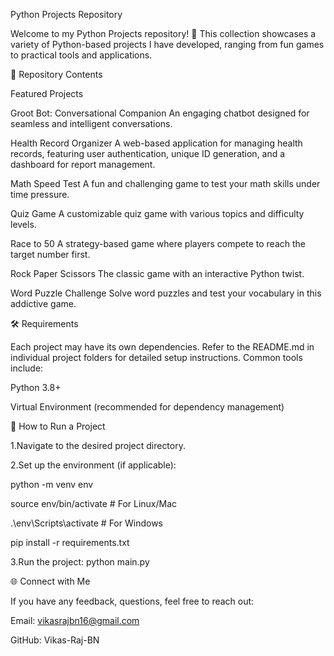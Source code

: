 Python Projects Repository

Welcome to my Python Projects repository! 🚀 This collection showcases a variety of Python-based projects I have developed, ranging from fun games to practical tools and applications.

📂 Repository Contents

Featured Projects

Groot Bot: Conversational Companion
An engaging chatbot designed for seamless and intelligent conversations.

Health Record Organizer
A web-based application for managing health records, featuring user authentication, unique ID generation, and a dashboard for report management.
  
Math Speed Test
A fun and challenging game to test your math skills under time pressure.

Quiz Game
A customizable quiz game with various topics and difficulty levels.

Race to 50
A strategy-based game where players compete to reach the target number first.

Rock Paper Scissors
The classic game with an interactive Python twist.

Word Puzzle Challenge
Solve word puzzles and test your vocabulary in this addictive game.

🛠️ Requirements

Each project may have its own dependencies. Refer to the README.md in individual project folders for detailed setup instructions. Common tools include:

Python 3.8+

Virtual Environment (recommended for dependency management)
                     
🚀 How to Run a Project
                     
1.Navigate to the desired project directory.
                     
2.Set up the environment (if applicable):

python -m venv env
                         
source env/bin/activate  # For Linux/Mac

.\env\Scripts\activate   # For Windows

pip install -r requirements.txt
                          
3.Run the project:
python main.py

🌐 Connect with Me

If you have any feedback, questions, feel free to reach out:

Email: vikasrajbn16@gmail.com

GitHub: Vikas-Raj-BN
